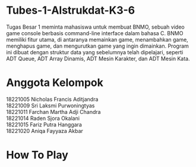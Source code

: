 # Tubes-1-Alstrukdat-K3-6
Tugas Besar 1 meminta mahasiswa untuk membuat BNMO, sebuah video game console berbasis command-line interface dalam bahasa C. BNMO memiliki fitur utama, di antaranya memainkan game, menambahkan game, menghapus game, dan mengurutkan game yang ingin dimainkan. Program ini dibuat dengan struktur data yang sebelumnya telah dipelajari, seperti ADT Queue, ADT Array Dinamis, ADT Mesin Karakter, dan ADT Mesin Kata.

# Anggota Kelompok
18221005 Nicholas Francis Aditjandra\
18221009 Sri Laksmi Purwoningtyas\
18221011 Farchan Martha Adji Chandra\
18221014 Raden Sjora Okalani\
18221015 Fariz Putra Hanggara\
18221020 Aniqa Fayyaza Akbar

# How To Play

